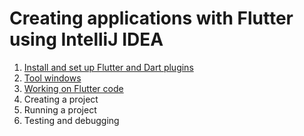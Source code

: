 # Creating applications with Flutter using IntelliJ IDEA

1. [Install and set up Flutter and Dart plugins](https://github.com/straw-wave/draft/blob/master/content/install-and-set-up-plugins.md "")
2. [Tool windows](https://github.com/straw-wave/draft/blob/master/content/tool-windows.md "")
3. [Working on Flutter code](https://github.com/straw-wave/draft/blob/master/content/working-on-flutter-code.md "")
4. Creating a project
5. Running a project
6. Testing and debugging

